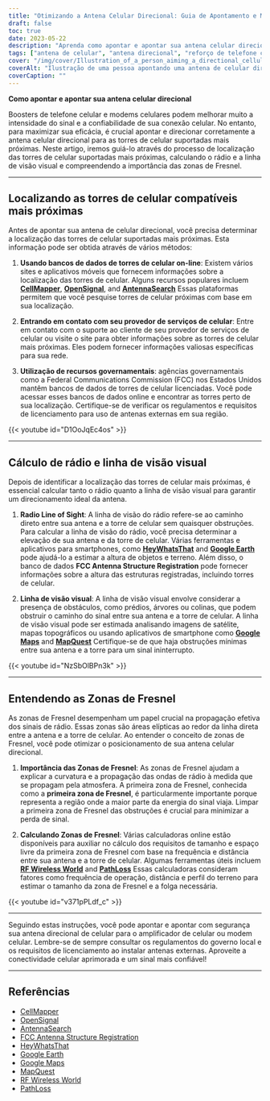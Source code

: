 ```yaml
---
title: "Otimizando a Antena Celular Direcional: Guia de Apontamento e Mira"
draft: false
toc: true
date: 2023-05-22
description: "Aprenda como apontar e apontar sua antena celular direcional para obter força e confiabilidade de sinal ideais, incluindo a localização de torres de celular e a compreensão das zonas de Fresnel."
tags: ["antena de celular", "antena direcional", "reforço de telefone celular", "modem celular", "sinal de força", "torres de celular", "linha de visão do rádio", "linha de visão visual", "zonas de Fresnel", "mira da antena", "otimizar sinal", "conectividade celular", "melhorar a força do sinal", "aumentar sinal de celular", "amplificador de sinal celular", "localização da torre de celular", "instalação de antena", "propagação de sinal", "comunicação sem fio", "melhor cobertura de rede", "guia apontador", "técnicas de mira", "otimização de antena celular", "confiabilidade do sinal", "desempenho da rede", "melhoria do sinal celular", "alinhamento da antena", "dicas de otimização de sinal", "colocação de antena celular", "estratégias de aumento de sinal", "instruções de apontamento de antena"]
cover: "/img/cover/Illustration_of_a_person_aiming_a_directional_cellular_antenna.png"
coverAlt: "Ilustração de uma pessoa apontando uma antena de celular direcional em direção a uma torre de celular com ondas de sinal se propagando."
coverCaption: ""
---
```


**Como apontar e apontar sua antena celular direcional**

Boosters de telefone celular e modems celulares podem melhorar muito a intensidade do sinal e a confiabilidade de sua conexão celular. No entanto, para maximizar sua eficácia, é crucial apontar e direcionar corretamente a antena celular direcional para as torres de celular suportadas mais próximas. Neste artigo, iremos guiá-lo através do processo de localização das torres de celular suportadas mais próximas, calculando o rádio e a linha de visão visual e compreendendo a importância das zonas de Fresnel.

______

## Localizando as torres de celular compatíveis mais próximas

Antes de apontar sua antena de celular direcional, você precisa determinar a localização das torres de celular suportadas mais próximas. Esta informação pode ser obtida através de vários métodos:

1. **Usando bancos de dados de torres de celular on-line**: Existem vários sites e aplicativos móveis que fornecem informações sobre a localização das torres de celular. Alguns recursos populares incluem [**CellMapper**](https://www.cellmapper.net/map), [**OpenSignal**](https://www.opensignal.com/), and [**AntennaSearch**](https://www.antennasearch.com/) Essas plataformas permitem que você pesquise torres de celular próximas com base em sua localização.

2. **Entrando em contato com seu provedor de serviços de celular**: Entre em contato com o suporte ao cliente de seu provedor de serviços de celular ou visite o site para obter informações sobre as torres de celular mais próximas. Eles podem fornecer informações valiosas específicas para sua rede.

3. **Utilização de recursos governamentais**: agências governamentais como a Federal Communications Commission (FCC) nos Estados Unidos mantêm bancos de dados de torres de celular licenciadas. Você pode acessar esses bancos de dados online e encontrar as torres perto de sua localização. Certifique-se de verificar os regulamentos e requisitos de licenciamento para uso de antenas externas em sua região.

{{< youtube id="D1OoJqEc4os" >}}

______

## Cálculo de rádio e linha de visão visual

Depois de identificar a localização das torres de celular mais próximas, é essencial calcular tanto o rádio quanto a linha de visão visual para garantir um direcionamento ideal da antena.

1. **Radio Line of Sight**: A linha de visão do rádio refere-se ao caminho direto entre sua antena e a torre de celular sem quaisquer obstruções. Para calcular a linha de visão do rádio, você precisa determinar a elevação de sua antena e da torre de celular. Várias ferramentas e aplicativos para smartphones, como [**HeyWhatsThat**](https://www.heywhatsthat.com/) and [**Google Earth**](https://earth.google.com/web/) pode ajudá-lo a estimar a altura de objetos e terreno. Além disso, o banco de dados **FCC Antenna Structure Registration** pode fornecer informações sobre a altura das estruturas registradas, incluindo torres de celular.

2. **Linha de visão visual**: A linha de visão visual envolve considerar a presença de obstáculos, como prédios, árvores ou colinas, que podem obstruir o caminho do sinal entre sua antena e a torre de celular. A linha de visão visual pode ser estimada analisando imagens de satélite, mapas topográficos ou usando aplicativos de smartphone como [**Google Maps**](https://www.google.com/maps) and [**MapQuest**](https://www.mapquest.com/) Certifique-se de que haja obstruções mínimas entre sua antena e a torre para um sinal ininterrupto.

{{< youtube id="NzSbOlBPn3k" >}}

______

## Entendendo as Zonas de Fresnel

As zonas de Fresnel desempenham um papel crucial na propagação efetiva dos sinais de rádio. Essas zonas são áreas elípticas ao redor da linha direta entre a antena e a torre de celular. Ao entender o conceito de zonas de Fresnel, você pode otimizar o posicionamento de sua antena celular direcional.

1. **Importância das Zonas de Fresnel**: As zonas de Fresnel ajudam a explicar a curvatura e a propagação das ondas de rádio à medida que se propagam pela atmosfera. A primeira zona de Fresnel, conhecida como a **primeira zona de Fresnel**, é particularmente importante porque representa a região onde a maior parte da energia do sinal viaja. Limpar a primeira zona de Fresnel das obstruções é crucial para minimizar a perda de sinal.

2. **Calculando Zonas de Fresnel**: Várias calculadoras online estão disponíveis para auxiliar no cálculo dos requisitos de tamanho e espaço livre da primeira zona de Fresnel com base na frequência e distância entre sua antena e a torre de celular. Algumas ferramentas úteis incluem [**RF Wireless World**](https://www.rfwireless-world.com/) and [**PathLoss**](https://www.pathloss.com/) Essas calculadoras consideram fatores como frequência de operação, distância e perfil do terreno para estimar o tamanho da zona de Fresnel e a folga necessária.

{{< youtube id="v371pPLdf_c" >}}

______

Seguindo estas instruções, você pode apontar e apontar com segurança sua antena direcional de celular para o amplificador de celular ou modem celular. Lembre-se de sempre consultar os regulamentos do governo local e os requisitos de licenciamento ao instalar antenas externas. Aproveite a conectividade celular aprimorada e um sinal mais confiável!

______

## Referências

- [CellMapper](https://www.cellmapper.net/)
- [OpenSignal](https://www.opensignal.com/)
- [AntennaSearch](https://www.antennasearch.com/)
- [FCC Antenna Structure Registration](https://www.fcc.gov/antenna-structure-registration-asr-database)
- [HeyWhatsThat](https://www.heywhatsthat.com/)
- [Google Earth](https://www.google.com/earth/)
- [Google Maps](https://www.google.com/maps)
- [MapQuest](https://www.mapquest.com/)
- [RF Wireless World](https://www.rfwireless-world.com/)
- [PathLoss](https://www.pathloss.com/)